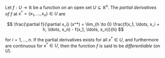 Let $f: U \to \mathbb{R}$ be a function on an open set $U \subseteq \mathbb{R}^n$. The *partial derivatives of* $f$ at $x^* = (x_1, \ldots, x_n) \in U$ are 

$$
\frac{\partial f}{\partial x_i} (x^*) = \lim_{h \to 0} \frac{f(x_1, \ldots, x_i + h, \ldots, x_n) - f(x_1, \ldots, x_n)}{h}
$$

for $i = 1, \ldots, n$. If the partial derivatives exists for all $x^* \in U$, and furthermore are continuous for $x^* \in U$, then the function $f$ is said to be *differentiable* (on $U$).
